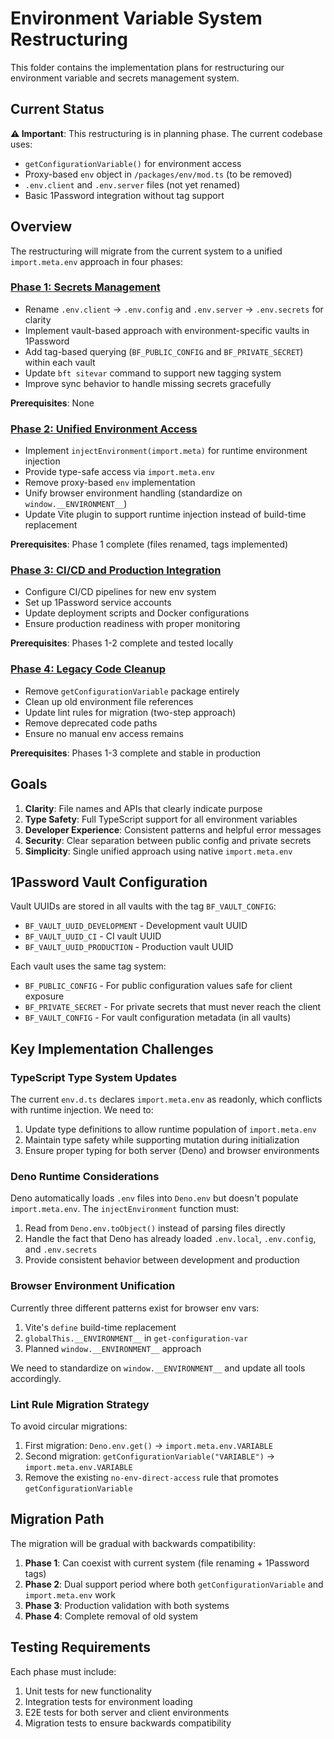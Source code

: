 # Environment Variable System Restructuring

This folder contains the implementation plans for restructuring our environment
variable and secrets management system.

## Current Status

**⚠️ Important**: This restructuring is in planning phase. The current codebase
uses:

- `getConfigurationVariable()` for environment access
- Proxy-based `env` object in `/packages/env/mod.ts` (to be removed)
- `.env.client` and `.env.server` files (not yet renamed)
- Basic 1Password integration without tag support

## Overview

The restructuring will migrate from the current system to a unified
`import.meta.env` approach in four phases:

### [Phase 1: Secrets Management](./phase-1-secrets-management.md)

- Rename `.env.client` → `.env.config` and `.env.server` → `.env.secrets` for
  clarity
- Implement vault-based approach with environment-specific vaults in 1Password
- Add tag-based querying (`BF_PUBLIC_CONFIG` and `BF_PRIVATE_SECRET`) within
  each vault
- Update `bft sitevar` command to support new tagging system
- Improve sync behavior to handle missing secrets gracefully

**Prerequisites**: None

### [Phase 2: Unified Environment Access](./phase-2-unified-env-access.md)

- Implement `injectEnvironment(import.meta)` for runtime environment injection
- Provide type-safe access via `import.meta.env`
- Remove proxy-based `env` implementation
- Unify browser environment handling (standardize on `window.__ENVIRONMENT__`)
- Update Vite plugin to support runtime injection instead of build-time
  replacement

**Prerequisites**: Phase 1 complete (files renamed, tags implemented)

### [Phase 3: CI/CD and Production Integration](./phase-3-ci-production-integration.md)

- Configure CI/CD pipelines for new env system
- Set up 1Password service accounts
- Update deployment scripts and Docker configurations
- Ensure production readiness with proper monitoring

**Prerequisites**: Phases 1-2 complete and tested locally

### [Phase 4: Legacy Code Cleanup](./phase-4-legacy-cleanup.md)

- Remove `getConfigurationVariable` package entirely
- Clean up old environment file references
- Update lint rules for migration (two-step approach)
- Remove deprecated code paths
- Ensure no manual env access remains

**Prerequisites**: Phases 1-3 complete and stable in production

## Goals

1. **Clarity**: File names and APIs that clearly indicate purpose
2. **Type Safety**: Full TypeScript support for all environment variables
3. **Developer Experience**: Consistent patterns and helpful error messages
4. **Security**: Clear separation between public config and private secrets
5. **Simplicity**: Single unified approach using native `import.meta.env`

## 1Password Vault Configuration

Vault UUIDs are stored in all vaults with the tag `BF_VAULT_CONFIG`:

- `BF_VAULT_UUID_DEVELOPMENT` - Development vault UUID
- `BF_VAULT_UUID_CI` - CI vault UUID
- `BF_VAULT_UUID_PRODUCTION` - Production vault UUID

Each vault uses the same tag system:

- `BF_PUBLIC_CONFIG` - For public configuration values safe for client exposure
- `BF_PRIVATE_SECRET` - For private secrets that must never reach the client
- `BF_VAULT_CONFIG` - For vault configuration metadata (in all vaults)

## Key Implementation Challenges

### TypeScript Type System Updates

The current `env.d.ts` declares `import.meta.env` as readonly, which conflicts
with runtime injection. We need to:

1. Update type definitions to allow runtime population of `import.meta.env`
2. Maintain type safety while supporting mutation during initialization
3. Ensure proper typing for both server (Deno) and browser environments

### Deno Runtime Considerations

Deno automatically loads `.env` files into `Deno.env` but doesn't populate
`import.meta.env`. The `injectEnvironment` function must:

1. Read from `Deno.env.toObject()` instead of parsing files directly
2. Handle the fact that Deno has already loaded `.env.local`, `.env.config`, and
   `.env.secrets`
3. Provide consistent behavior between development and production

### Browser Environment Unification

Currently three different patterns exist for browser env vars:

1. Vite's `define` build-time replacement
2. `globalThis.__ENVIRONMENT__` in `get-configuration-var`
3. Planned `window.__ENVIRONMENT__` approach

We need to standardize on `window.__ENVIRONMENT__` and update all tools
accordingly.

### Lint Rule Migration Strategy

To avoid circular migrations:

1. First migration: `Deno.env.get()` → `import.meta.env.VARIABLE`
2. Second migration: `getConfigurationVariable("VARIABLE")` →
   `import.meta.env.VARIABLE`
3. Remove the existing `no-env-direct-access` rule that promotes
   `getConfigurationVariable`

## Migration Path

The migration will be gradual with backwards compatibility:

1. **Phase 1**: Can coexist with current system (file renaming + 1Password tags)
2. **Phase 2**: Dual support period where both `getConfigurationVariable` and
   `import.meta.env` work
3. **Phase 3**: Production validation with both systems
4. **Phase 4**: Complete removal of old system

## Testing Requirements

Each phase must include:

1. Unit tests for new functionality
2. Integration tests for environment loading
3. E2E tests for both server and client environments
4. Migration tests to ensure backwards compatibility
